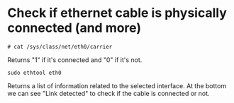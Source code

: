 # Check if ethernet cable is physically connected (and more)


```
# cat /sys/class/net/eth0/carrier
```
Returns "1" if it's connected and "0" if it's not.


```
sudo ethtool eth0
```
Returns a list of information related to the selected interface.
At the bottom we can see "Link detected" to check if the cable is connected or not.
